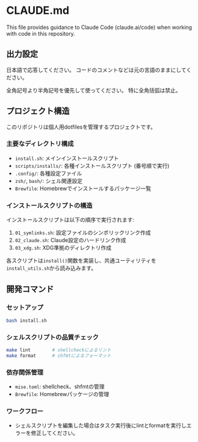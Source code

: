 # CLAUDE.md

This file provides guidance to Claude Code (claude.ai/code) when working with code in this repository.

## 出力設定

日本語で応答してください。
コードのコメントなどは元の言語のままにしてください。

全角記号より半角記号を優先して使ってください。
特に全角括弧は禁止。

## プロジェクト構造

このリポジトリは個人用dotfilesを管理するプロジェクトです。

### 主要なディレクトリ構成

- `install.sh`: メインインストールスクリプト
- `scripts/installs/`: 各種インストールスクリプト (番号順で実行)
- `.config/`: 各種設定ファイル
- `zsh/`, `bash/`: シェル関連設定
- `Brewfile`: Homebrewでインストールするパッケージ一覧

### インストールスクリプトの構造

インストールスクリプトは以下の順序で実行されます:

1. `01_symlinks.sh`: 設定ファイルのシンボリックリンク作成
2. `02_claude.sh`: Claude設定のハードリンク作成
3. `03_xdg.sh`: XDG準拠のディレクトリ作成

各スクリプトは`install()`関数を実装し、共通ユーティリティを`install_utils.sh`から読み込みます。

## 開発コマンド

### セットアップ

```bash
bash install.sh
```

### シェルスクリプトの品質チェック

```bash
make lint        # shellcheckによるリント
make format      # shfmtによるフォーマット
```

### 依存関係管理

- `mise.toml`: shellcheck、shfmtの管理
- `Brewfile`: Homebrewパッケージの管理

### ワークフロー

- シェルスクリプトを編集した場合はタスク実行後にlintとformatを実行しエラーを修正してください。
